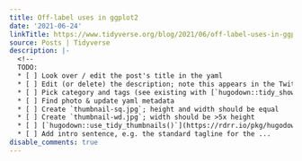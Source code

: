 ```yaml
---
title: Off-label uses in ggplot2
date: '2021-06-24'
linkTitle: https://www.tidyverse.org/blog/2021/06/off-label-uses-in-ggplot2/
source: Posts | Tidyverse
description: |-
  <!--
  TODO:
  * [ ] Look over / edit the post's title in the yaml
  * [ ] Edit (or delete) the description; note this appears in the Twitter card
  * [ ] Pick category and tags (see existing with [`hugodown::tidy_show_meta()`](https://rdrr.io/pkg/hugodown/man/use_tidy_post.html))
  * [ ] Find photo & update yaml metadata
  * [ ] Create `thumbnail-sq.jpg`; height and width should be equal
  * [ ] Create `thumbnail-wd.jpg`; width should be >5x height
  * [ ] [`hugodown::use_tidy_thumbnails()`](https://rdrr.io/pkg/hugodown/man/use_tidy_post.html)
  * [ ] Add intro sentence, e.g. the standard tagline for the ...
disable_comments: true
---
```

<!--
TODO:
* [ ] Look over / edit the post's title in the yaml
* [ ] Edit (or delete) the description; note this appears in the Twitter card
* [ ] Pick category and tags (see existing with [`hugodown::tidy_show_meta()`](https://rdrr.io/pkg/hugodown/man/use_tidy_post.html))
* [ ] Find photo & update yaml metadata
* [ ] Create `thumbnail-sq.jpg`; height and width should be equal
* [ ] Create `thumbnail-wd.jpg`; width should be >5x height
* [ ] [`hugodown::use_tidy_thumbnails()`](https://rdrr.io/pkg/hugodown/man/use_tidy_post.html)
* [ ] Add intro sentence, e.g. the standard tagline for the ...